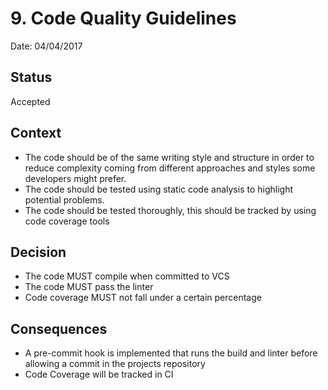 # 9. Code Quality Guidelines

Date: 04/04/2017

## Status

Accepted

## Context

* The code should be of the same writing style and structure in order to reduce complexity coming from different
approaches and styles some developers might prefer.
* The code should be tested using static code analysis to highlight potential problems.
* The code should be tested thoroughly, this should be tracked by using code coverage tools

## Decision

* The code MUST compile when committed to VCS
* The code MUST pass the linter
* Code coverage MUST not fall under a certain percentage

## Consequences

* A pre-commit hook is implemented that runs the build and linter before allowing a commit in the projects repository
* Code Coverage will be tracked in CI

